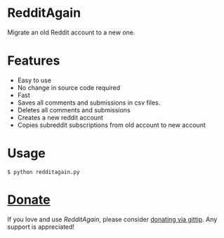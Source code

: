 RedditAgain
===========

Migrate an old Reddit account to a new one.

Features
===========

* Easy to use
* No change in source code required
* Fast
* Saves all comments and submissions in csv files.
* Deletes all comments and submissions
* Creates a new reddit account
* Copies subreddit subscriptions from old account to new account

Usage
=======

    $ python redditagain.py


[Donate](https://www.gittip.com/Karan%20Goel/)
=============

If you love and use *RedditAgain*, please consider [donating via gittip](https://www.gittip.com/Karan%20Goel/). Any support is appreciated!
